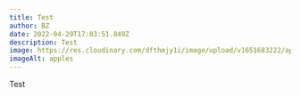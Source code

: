 ```yaml
---
title: Test
author: BZ
date: 2022-04-29T17:03:51.849Z
description: Test
image: https://res.cloudinary.com/dfthmjy1i/image/upload/v1651683222/apple_irjypg.jpg
imageAlt: apples
---
```

Test